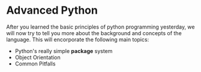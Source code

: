 # Advanced Python

After you learned the basic principles of python programming yesterday, we will now try to tell you more about the background and concepts of the language. This will encorporate the following main topics:

- Python's really simple **package** system
- Object Orientation
- Common Pitfalls
